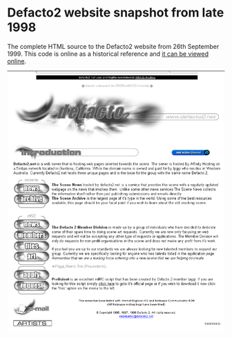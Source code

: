 # Defacto2 website snapshot from late 1998

The complete HTML source to the Defacto2 website from 26th September 1999. This code is online as a historical reference and [it can be viewed online](http://defacto2.net/wayback/defacto2-from-1998-september-8/index.html).

![Website screen shot](SCREEN.png)

